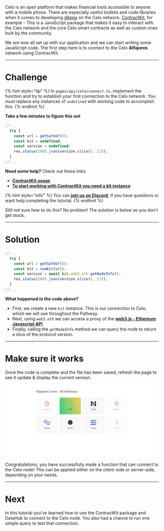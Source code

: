 Celo is an open platform that makes financial tools accessible to anyone with a mobile phone. There are especially useful toolkits and code libraries when it comes to developing [dApps](https://en.wikipedia.org/wiki/Decentralized_application) on the Celo network. [ContractKit](https://github.com/celo-org/celo-monorepo/tree/master/packages/sdk/contractkit), for example - This is a JavaScript package that makes it easy to interact with the Celo network and the core Celo smart contracts as well as custom ones built by the community.

We are now all set up with our application and we can start writing some JavaScript code. The first step here is to connect to the Celo **Alfajores** network using ContractKit.

------------------------

# Challenge

{% hint style="tip" %}
In `pages/api/celo/connect.ts`, implement the function and try to establish your first connection to the Celo network. You must replace any instances of `undefined` with working code to accomplish this.
{% endhint %}

**Take a few minutes to figure this out**

```typescript
//...
  try {
    const url = getSafeUrl();
    const kit = undefined;
    const version = undefined;
    res.status(200).json(version.slice(5, 11));
  } 
//...
```

**Need some help?** Check out these links
* [**ContractKit usage**](https://docs.celo.org/developer-guide/contractkit/usage)  
* [**To start working with ContractKit you need a kit instance**](https://docs.celo.org/developer-guide/sdk-code-reference/summary-2/modules/_kit_#functions) 

{% hint style="info" %}
You can [**join us on Discord**](https://discord.gg/fszyM7K), if you have questions or want help completing the tutorial.
{% endhint %}

Still not sure how to do this? No problem! The solution is below so you don't get stuck.

------------------------

# Solution

```typescript
//...
  try {
    const url = getSafeUrl();
    const kit = newKit(url);
    const version = await kit.web3.eth.getNodeInfo();
    res.status(200).json(version.slice(5, 11));
  } 
//...
```

**What happened in the code above?**

* First, we create a new `kit` instance. This is our connection to Celo, which we will use throughout the Pathway.
* Next, using `web3.eth` we can access a proxy of the [**web3.js - Ethereum Javascript API**](https://web3js.readthedocs.io/en/v3.0.0-rc.5/)
* Finally, calling the `getNodeInfo` method we can query the node to return a slice of the protocol version.

------------------------

# Make sure it works

Once the code is complete and the file has been saved, refresh the page to see it update & display the current version.

![](../../../.gitbook/assets/pathways/celo/celo-connect.gif)

Congratulations, you have successfully made a function that can connect to the Celo node! This can be applied either on the client-side or server-side, depending on your needs.

-----------------------------

# Next

In this tutorial you’ve learned how to use the ContractKit package and DataHub to connect to the Celo node. You also had a chance to run one simple query to test that connection.

